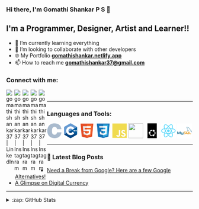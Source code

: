 ### Hi there, I'm Gomathi Shankar P S 👋

## I'm a Programmer, Designer, Artist and Learner!!

- 🌱 I’m currently learning everything
- 👯 I’m looking to collaborate with other developers
- 🌐 My Portfolio **[gomathishankar.netlify.app](https://gomathishankar.netlify.app/)**
- 📫 How to reach me **gomathishankar37@gmail.com**

### Connect with me:

[<img align="left" alt="gomathishankar37 | LinkedIn" width="22px" src="https://cdn.jsdelivr.net/npm/simple-icons@v3/icons/linkedin.svg" />][linkedin]
[<img align="left" alt="gomathishankar37 | Instagram" width="22px" src="https://cdn.jsdelivr.net/npm/simple-icons@3.13.0/icons/hackerrank.svg" />][hackerrank]
[<img align="left" alt="gomathishankar37 | Instagram" width="22px" src="https://cdn.jsdelivr.net/npm/simple-icons@3.13.0/icons/dev-dot-to.svg" />][dev]
[<img align="left" alt="gomathishankar37 | Instagram" width="22px" src="https://cdn.jsdelivr.net/npm/simple-icons@3.13.0/icons/dribbble.svg" />][dribbble]
[<img align="left" alt="gomathishankar37 | Instagram" width="22px" src="https://cdn.jsdelivr.net/npm/simple-icons@3.13.0/icons/instagram.svg" />][instagram]
<br />

---

### Languages and Tools:

<p align="left"> 
<a href="https://www.cprogramming.com/" target="_blank"> <img src="https://raw.githubusercontent.com/devicons/devicon/master/icons/c/c-original.svg" width="40" height="40"/></a>
<a href="https://www.w3schools.com/cpp/" target="_blank"> <img src="https://raw.githubusercontent.com/devicons/devicon/master/icons/cplusplus/cplusplus-original.svg" width="40" height="40"/></a>
<a href="https://www.w3schools.com/html/" target="_blank"> <img src="https://raw.githubusercontent.com/devicons/devicon/master/icons/html5/html5-original.svg" width="40" height="40"/></a>
<a href="https://www.w3schools.com/css/" target="_blank"> <img src="https://raw.githubusercontent.com/devicons/devicon/master/icons/css3/css3-original.svg" width="40" height="40"/></a>
<a href="https://www.w3schools.com/js/" target="_blank"> <img src="https://raw.githubusercontent.com/devicons/devicon/master/icons/javascript/javascript-plain.svg" width="40" height="40"/></a>
<a href="https://www.figma.com/" target="_blank"> <img src="https://www.vectorlogo.zone/logos/figma/figma-icon.svg" width="40" height="40"/></a>
<a href="https://ubuntu.com/" target="_blank"> <img src="https://raw.githubusercontent.com/devicons/devicon/master/icons/ubuntu/ubuntu-plain.svg" width="40" height="40"/></a>
<a href="https://reactjs.org/" target="_blank"> <img src="https://raw.githubusercontent.com/devicons/devicon/master/icons/react/react-original.svg" width="40" height="40"/></a>
<a href="https://www.mysql.com/" target="_blank"> <img src="https://raw.githubusercontent.com/devicons/devicon/master/icons/mysql/mysql-original-wordmark.svg" width="40" height="40"/></a>
</p>

---

### 📕 Latest Blog Posts

<!-- BLOG-POST-LIST:START -->

- [Need a Break from Google? Here are a few Google Alternatives!](https://dev.to/gomathishankar37/need-a-break-from-google-here-are-a-few-google-alternatives-470n)
- [A Glimpse on Digital Currency](https://dev.to/gomathishankar37/a-glimpse-on-digital-currency-3c5o)
<!-- BLOG-POST-LIST:END -->

---

<details>
  <summary>:zap: GitHub Stats</summary>

  <img align="left" alt="gomathishankar37's GitHub Stats" src="https://github-readme-stats.vercel.app/api?username=gomathishankar37&show_icons=true&hide_border=true&hide=prs,issues,contribs&theme=radical" />

## </details>


[instagram]: https://www.instagram.com/gomathishankar_subramani/
[linkedin]: https://www.linkedin.com/in/gomathishankar37/
[dribbble]: https://dribbble.com/gomathishankar37
[dev]: https://dev.to/gomathishankar37
[hackerrank]: https://www.hackerrank.com/gomathishankar37
